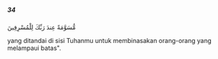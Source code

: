 ##### 34

<span class="ayah">مُّسَوَّمَةً عِندَ رَبِّكَ لِلْمُسْرِفِينَ</span>

<span class="ayah_translation">yang ditandai di sisi Tuhanmu untuk membinasakan orang-orang yang melampaui batas".</span>
